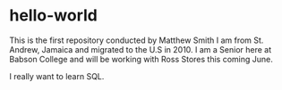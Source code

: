 # hello-world
This is the first repository conducted by Matthew Smith
I am from St. Andrew, Jamaica and migrated to the U.S in 2010.
I am a Senior here at Babson College and will be working with Ross Stores this coming June.

I really want to learn SQL.
